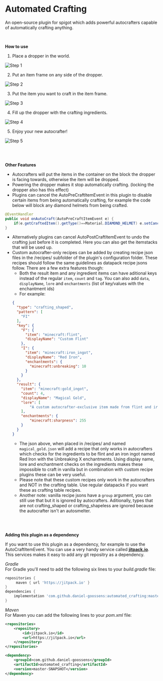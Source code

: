 # Automated Crafting
An open-source plugin for spigot which adds powerful autocrafters capable of automatically crafting anything.

<br/>

**How to use**

1) Place a dropper in the world.

![Step 1](https://i.ibb.co/Mg3hKbD/2019-08-16-16-13-13.png)


2) Put an item frame on any side of the dropper.

![Step 2](https://i.ibb.co/vccK0T8/2019-08-16-16-13-21.png)


3) Put the item you want to craft in the item frame.

![Step 3](https://i.ibb.co/fxQ3p96/2019-08-16-16-13-30.png)

4) Fill up the dropper with the crafting ingredients.

![Step 4](https://i.ibb.co/5nCPpct/2019-08-16-16-13-44.png)

5) Enjoy your new autocrafter!

![Step 5](https://i.ibb.co/6Nqq03s/2019-08-16-16-13-50.png)

<br/><br/>

**Other Features**
- Autocrafters will put the items in the container on the block the dropper is facing towards, otherwise the item will be dropped.
- Powering the dropper makes it stop automatically crafting. (locking the dropper also has this effect)
- Plugins can cancel the AutoPreCraftItemEvent in this plugin to disable certain items from being automatically crafting, for example the code below will block any diamond helmets from being crafted.
```java
@EventHandler
public void onAutoCraft(AutoPreCraftItemEvent e) {
    if(e.getCraftedItem().getType()==Material.DIAMOND_HELMET) e.setCancelled(true);
}
```
- Alternatively plugins  can cancel AutoPostCraftItemEvent to undo the crafting just before it is completed. Here you can also get the itemstacks that will be used up.
- Custom autocrafter-only recipes can be added by creating recipe json files in the /recipes/ subfolder of the plugin's configuration folder. These recipes should follow the same guidelines as datapack recipe jsons follow. There are a few extra features though:
   - Both the result item and any ingredient items can have aditional keys instead of the regular `item`, `count` and `tag`. You can also add `data`, `displayName`, `lore` and `enchantments` (list of key/values with the enchantment ids)
   - For example:
   ```json
   {
     "type": "crafting_shaped",
     "pattern": [
       "FI"
     ],
     "key": {
       "F": {
         "item": "minecraft:flint",
         "displayName": "Custom Flint"
       },
       "I": {
         "item": "minecraft:iron_ingot",
         "displayName": "Red Iron",
         "enchantments": {
           "minecraft:unbreaking": 10
         }
       }
     },
     "result": {
       "item": "minecraft:gold_ingot",
       "count": 4,
       "displayName": "Magical Gold",
       "lore": [
           "A custom autocrafter-exclusive item made from flint and iron ingots named Red Iron with Unbreaking X!"
       ],
       "enchantments": {
           "minecraft:sharpness": 255
       }
     }
   }
   ```
   - The json above, when placed in /recipes/ and named ``magical_gold.json`` will add a recipe that only works in autocrafters which checks for the ingredients to be flint and an iron ingot named Red Iron with the Unbreaking X enchantments. Using display name, lore and enchantment checks on the ingredients makes these impossible to craft in vanilla but in combination with custom recipe plugins these can be very useful.
   - Please note that these custom recipes only work in the autocrafters and NOT in the crafting table. Use regular datapacks if you want these as crafting table recipes.
   - Another note: vanilla recipe jsons have a ``group`` argument, you can still use that but it is ignored by autocrafters. Aditionally, types that are not crafting_shaped or crafting_shapeless are ignored because the autocrafter isn't an autosmelter.

<br/> <br/>

**Adding this plugin as a dependency**

If you want to use this plugin as a dependency, for example to use the AutoCraftItemEvent. You can use a very handy service called [**jitpack.io**](https://jitpack.io/).<br/>
This services makes it easy to add any git repositry as a dependency.

_Gradle_<br/>
For Gradle you'll need to add the following six lines to your _build.gradle_ file:
```gradle
repositories {
     maven { url 'https://jitpack.io' }
}
dependencies {
    implementation 'com.github.daniel-goossens:automated_crafting:master-SNAPSHOT'
}
```

_Maven_<br/>
For Maven you can add the following lines to your _pom.xml_ file:
```xml
<repositories>
    <repository>
        <id>jitpack.io</id>
        <url>https://jitpack.io</url>
    </repository>
</repositories>

<dependency>
    <groupId>com.github.daniel-goossens</groupId>
    <artifactId>automated_crafting</artifactId>
    <version>master-SNAPSHOT</version>
</dependency>
```

